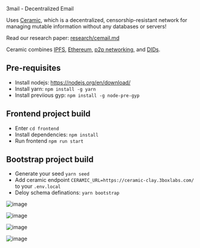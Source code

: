 3mail - Decentralized Email

Uses [Ceramic](https://ceramic.network/), which is a decentralized, censorship-resistant network for managing mutable information without any databases or servers!

Read our research paper: [research/cemail.md](research/cemail.md)

Ceramic combines [IPFS](https://ipfs.io/), [Ethereum](https://ethereum.org), [p2p networking](https://libp2p.io), and [DIDs](https://www.w3.org/TR/did-core/).

## Pre-requisites

- Install nodejs: https://nodejs.org/en/download/
- Install yarn: `npm install -g yarn`
- Install previious gyp: `npm install -g node-pre-gyp`


## Frontend project build

- Enter `cd frontend`
- Install dependencies: `npm install`
- Run frontend `npm run start`

## Bootstrap project build

- Generate your seed `yarn seed`
- Add ceramic endpoint `CERAMIC_URL=https://ceramic-clay.3boxlabs.com/` to your `.env.local`
- Deloy schema definations: `yarn bootstrap`


![image](https://user-images.githubusercontent.com/1344649/120116936-fe3d2600-c18a-11eb-9ea1-0237b7bbdf30.png)

![image](https://user-images.githubusercontent.com/1344649/120116947-101ec900-c18b-11eb-90a7-2c7059bc8269.png)

![image](https://user-images.githubusercontent.com/1344649/120117004-52480a80-c18b-11eb-9625-51e26104647f.png)

![image](https://user-images.githubusercontent.com/1344649/120117024-6855cb00-c18b-11eb-9815-4994477906ea.png)
